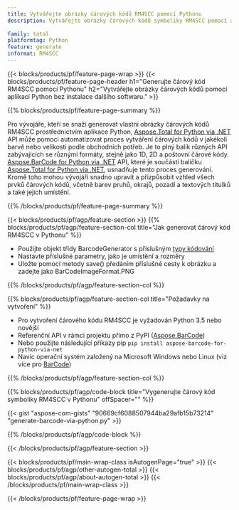 ```yaml
---
title: Vytvářejte obrázky čárových kódů RM4SCC pomocí Pythonu
description: Vytvářejte obrázky čárových kódů symboliky RM4SCC pomocí aplikací Python bez použití jakéhokoli jiného softwaru. 
 
family: total
platformtag: Python
feature: generate
informat: RM4SCC
---
```

{{< blocks/products/pf/feature-page-wrap >}}
{{< blocks/products/pf/feature-page-header h1="Generujte čárový kód RM4SCC pomocí Pythonu" h2="Vytvářejte obrázky čárových kódů pomocí aplikací Python bez instalace dalšího softwaru." >}}

{{% blocks/products/pf/feature-page-summary %}}

Pro vývojáře, kteří se snaží generovat vlastní obrázky čárových kódů RM4SCC prostřednictvím aplikace Python, [Aspose.Total for Python via .NET](https://products.aspose.com/total/python-net/) API může pomoci automatizovat proces vytváření čárových kódů v jakékoli barvě nebo velikosti podle obchodních potřeb. Je to plný balík různých API zabývajících se různými formáty, stejně jako 1D, 2D a poštovní čárové kódy. [Aspose.BarCode for Python via .NET](https://products.aspose.com/barcode/python-net/) API, které je součástí balíčku [Aspose.Total for Python via .NET](https://products.aspose.com/total/python-net/), usnadňuje tento proces generování. Kromě toho mohou vývojáři snadno upravit a přizpůsobit vzhled všech prvků čárových kódů, včetně barev pruhů, okrajů, pozadí a textových titulků a také jejich umístění.

{{% /blocks/products/pf/feature-page-summary %}}

{{< blocks/products/pf/agp/feature-section >}}
{{% blocks/products/pf/agp/feature-section-col title="Jak generovat čárový kód RM4SCC v Pythonu" %}}

- Použijte objekt třídy BarcodeGenerator s příslušným [typy kódování](https://docs.aspose.com/barcode/python-net/api-reference/aspose.barcode.generation/#enumerations)
- Nastavte příslušné parametry, jako je umístění a rozměry
- Uložte pomocí metody save() předáním příslušné cesty k obrázku a zadejte jako BarCodeImageFormat.PNG

{{% /blocks/products/pf/agp/feature-section-col %}}

{{% blocks/products/pf/agp/feature-section-col title="Požadavky na vytvoření" %}}

- Pro vytvoření čárového kódu RM4SCC je vyžadován Python 3.5 nebo novější
- Referenční API v rámci projektu přímo z PyPI ([Aspose.BarCode](https://pypi.org/project/aspose-barcode-for-python-via-net/)) 
- Nebo použijte následující příkazy pip ```pip install aspose-barcode-for-python-via-net``` 
- Navíc operační systém založený na Microsoft Windows nebo Linux (viz více pro [BarCode](https://docs.aspose.com/barcode/python-net/system-requirements/)) 

{{% /blocks/products/pf/agp/feature-section-col %}}

{{% blocks/products/pf/agp/code-block title="Vygenerujte čárový kód symboliky RM4SCC v Pythonu" offSpacer="" %}}

{{< gist "aspose-com-gists" "90669cf6088507944ba29afb15b73214" "generate-barcode-via-python.py" >}}

{{% /blocks/products/pf/agp/code-block %}}

{{< /blocks/products/pf/agp/feature-section >}}

{{< blocks/products/pf/main-wrap-class isAutogenPage="true" >}}
{{< blocks/products/pf/agp/other-autogen-total >}}
{{< blocks/products/pf/agp/about-autogen-total >}}
{{< /blocks/products/pf/main-wrap-class >}}

{{< /blocks/products/pf/feature-page-wrap >}}